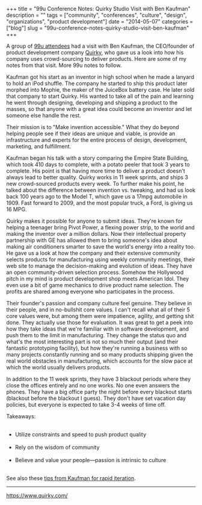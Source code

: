 +++
title = "99u Conference Notes: Quirky Studio Visit with Ben Kaufman"
description = ""
tags = ["community", "conferences", "culture", "design", "organizations", "product development"]
date = "2014-05-07"
categories = ["blog"]
slug = "99u-conference-notes-quirky-studio-visit-ben-kaufman"
+++



<p>A group of <a href="http://conference.99u.com/">99u attendees</a> had a visit with Ben Kaufman, the CEO/founder of product development company <a href="https://www.quirky.com/">Quirky</a>, who gave us a look into how his company uses crowd-sourcing to deliver products. Here are some of my notes from that visit. More 99u notes to follow.</p>

<p>Kaufman got his start as an inventor in high school when he made a lanyard to hold an iPod shuffle. The company he started to ship this product later morphed into Mophie, the maker of the JuiceBox battery case. He later sold that company to start Quirky. His wanted to take all of the pain and learning he went through designing, developing and shipping a product to the masses, so that anyone with a great idea could become an inventor and let someone else handle the rest.</p>

<p>Their mission is to &quot;Make invention accessible.&quot; What they do beyond helping people see if their ideas are unique and viable, is provide an infrastructure and experts for the entire process of design, development, marketing, and fulfillment.</p>

<p>Kaufman began his talk with a story comparing the Empire State Building, which took 410 days to complete, with a potato peeler that took 3 years to complete. His point is that having more time to deliver a product doesn't always lead to better quality. Quirky works in 11 week sprints, and ships 3 new crowd-sourced products every week. To further make his point, he talked about the difference between invention vs. tweaking, and had us look back 100 years ago to the Model T, which gave us a 17mpg automobile in 1909. Fast forward to 2009, and the most popular truck, a Ford, is giving us 16 MPG.</p>

<p>Quirky makes it possible for anyone to submit ideas. They're known for helping a teenager bring Pivot Power, a flexing power strip, to the world and making the inventor over a million dollars. Now their intellectual property partnership with GE has allowed them to bring someone's idea about making air conditioners smarter to save the world's energy into a reality too. He gave us a look at how the company and their extensive community selects products for manufacturing using weekly community meetings, their web site to manage the decision-making and evolution of ideas. They have an open community-driven selection process. Somehow the Hollywood pitch in my mind is product development shop meets American Idol. They even use a bit of game mechanics to drive product name selection. The profits are shared among everyone who participates in the process.</p>

<p>Their founder's passion and company culture feel genuine. They believe in their people, and in no-bullshit core values. I can't recall what all of their 5 core values were, but among them were impatience, agility, and getting shit done. They actually use those for evaluation. It was great to get a peek into how they take ideas that we're familiar with in software development, and push them to the limit in manufacturing. They change the status quo and what's the most interesting part is not so much their output (and their fantastic prototyping facility), but how they're running a business with so many projects constantly running and so many products shipping given the real world obstacles in manufacturing, which accounts for the slow pace at which the world usually delivers products.</p>

<p>In addition to the 11 week sprints, they have 3 blackout periods where they close the offices entirely and no one works. No one even answers the phones. They have a big office party the night before every blackout starts (blackout before the blackout I guess). They don't have set vacation day policies, but everyone is expected to take 3-4 weeks of time off.</p>

<p>Takeaways:<br />
<ul><br />
<li>Utilize constraints and speed to push product quality</li><br />
<li>Rely on the wisdom of community</li><br />
<li>Believe and value your people—passion is intrinsic to culture</li><br />
</ul></p>

<p>See also these <a href="http://99u.com/articles/6450/7-tips-for-rapid-iteration-aka-the-quirky-approach">tips from Kaufman for rapid iteration</a>.</p>

<hr><div class="screens-thumbs clearfix mb1-5"><a href="//media.konigi.com/notebook/quirky-1.jpg" rel="group" class="group"><img src="//media.konigi.com/notebook/quirky-1.jpg" alt="" class="thumb" /></a><a href="//media.konigi.com/notebook/quirky-2.jpg" rel="group" class="group"><img src="//media.konigi.com/notebook/quirky-2.jpg" alt="" class="thumb" /></a><a href="//media.konigi.com/notebook/quirky-3.jpg" rel="group" class="group"><img src="//media.konigi.com/notebook/quirky-3.jpg" alt="" class="thumb" /></a><a href="//media.konigi.com/notebook/quirky-4.jpg" rel="group" class="group"><img src="//media.konigi.com/notebook/quirky-4.jpg" alt="" class="thumb" /></a><a href="//media.konigi.com/notebook/quirky-5.jpg" rel="group" class="group"><img src="//media.konigi.com/notebook/quirky-5.jpg" alt="" class="thumb" /></a></div>    
  <a href="https://www.quirky.com/">https://www.quirky.com/</a>
